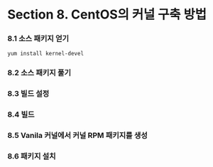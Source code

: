 # Section 8. CentOS의 커널 구축 방법

### 8.1 소스 패키지 얻기

`yum install kernel-devel`

### 8.2 소스 패키지 풀기

### 8.3 빌드 설정

### 8.4 빌드

### 8.5 Vanila 커널에서 커널 RPM 패키지를 생성

### 8.6 패키지 설치



